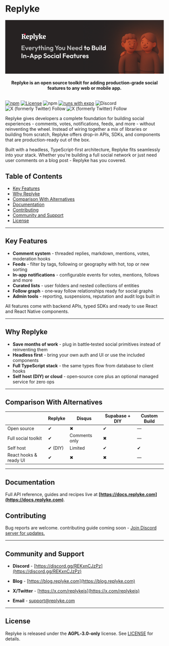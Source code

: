 # Replyke

<!-- <a target="_blank" href="https://discord.gg/REKxnCJzPz"><img src="https://dcbadge.limes.pink/api/server/REKxnCJzPz?compact=true" alt="" /></a> -->

<p align="center">
    <a href="https://replyke.com" target="_blank"><img src="assets/banner.webp" alt="Replyke banner with logo and text saying "Empowering developers to build engaging communities inside their apps"></a>
    <br />
    <br />
    <b>Replyke is an open source toolkit for adding production‑grade social features to any web or mobile app.</b>
    <br />
    <br />
</p>

[![npm](https://img.shields.io/npm/v/@replyke/core.svg?label=npm%20%40replyke%2Fcore)](https://www.npmjs.com/package/@replyke/core)
[![License](https://img.shields.io/github/license/replyke/monorepo)](LICENSE) ![npm](https://img.shields.io/badge/types-included-blue)
[![runs with expo](https://img.shields.io/badge/Runs%20with%20Expo-4630EB.svg?&logo=EXPO&labelColor=f3f3f3&logoColor=000)](https://expo.io/)
![Discord](https://img.shields.io/discord/1325775309148000288?label=Discord&logo=discord&logoColor=white)
![X (formerly Twitter) Follow](https://img.shields.io/twitter/follow/replykejs)
![X (formerly Twitter) Follow](https://img.shields.io/twitter/follow/yantsab)

Replyke gives developers a complete foundation for building social experiences - comments, votes, notifications, feeds, and more - without reinventing the wheel. Instead of wiring together a mix of libraries or building from scratch, Replyke offers drop-in APIs, SDKs, and components that are production-ready out of the box.

Built with a headless, TypeScript-first architecture, Replyke fits seamlessly into your stack. Whether you’re building a full social network or just need user comments on a blog post - Replyke has you covered.

## Table of Contents

<!-- - [Project Snapshots](#project-snapshots) -->

- [Key Features](#key-features)
- [Why Replyke](#why-replyke)
- [Comparison With Alternatives](#comparison-with-alternatives)
- [Documentation](#documentation)
- [Contributing](#contributing)
- [Community and Support](#community-and-support)
- [License](#license)

---

## Key Features

- **Comment system** - threaded replies, markdown, mentions, votes, moderation hooks
- **Feeds** - filter by tags, following or geography with hot, top or new sorting
- **In‑app notifications** - configurable events for votes, mentions, follows and more
- **Curated lists** - user folders and nested collections of entities
- **Follow graph** - one‑way follow relationships ready for social graphs
- **Admin tools** - reporting, suspensions, reputation and audit logs built in

All features come with backend APIs, typed SDKs and ready to use React and React Native components.

---

## Why Replyke

- **Save months of work** - plug in battle‑tested social primitives instead of reinventing them
- **Headless first** - bring your own auth and UI or use the included components
- **Full TypeScript stack** - the same types flow from database to client hooks
- **Self host (DIY) or cloud** - open‑source core plus an optional managed service for zero ops

<!-- ---

## Project Snapshots

> Replace the following placeholders with real screenshots or gifs.

| Dashboard                                           | Comment Section                                                 |
| --------------------------------------------------- | --------------------------------------------------------------- |
| ![Dashboard](docs/images/dashboard-placeholder.png) | ![Comment Section](docs/images/comment-section-placeholder.png) | -->

---

## Comparison With Alternatives

|                        | **Replyke** | Disqus        | Supabase + DIY | Custom Build |
| ---------------------- | ----------- | ------------- | -------------- | ------------ |
| Open source            | ✔           | ✖             | ✔              | —            |
| Full social toolkit    | ✔           | Comments only | ✖              | —            |
| Self host              | ✔ (DIY)     | Limited       | ✔              | ✔            |
| React hooks & ready UI | ✔           | ✖             | ✖              | —            |

---

## Documentation

Full API reference, guides and recipes live at **[https://docs.replyke.com](https://docs.replyke.com)**.

## Contributing

Bug reports are welcome. contributing guide coming soon - [Join Discord server for updates.](https://discord.gg/REKxnCJzPz)

<!-- ---
1. Read the [contributing guide](CONTRIBUTING.md)
2. Pick an issue or open a discussion
3. Run `pnpm test` before pushing

Good first issues are tagged with **good first issue**. -->

---

## Community and Support

- **Discord** - [https://discord.gg/REKxnCJzPz](https://discord.gg/REKxnCJzPz)
- **Blog** - [https://blog.replyke.com](https://blog.replyke.com)
- **X/Twitter** - [https://x.com/replykejs](https://x.com/replykejs)

- **Email** - [support@replyke.com](mailto:support@replyke.com)

---

## License

Replyke is released under the **AGPL‑3.0‑only** license. See [LICENSE](LICENSE) for details.
